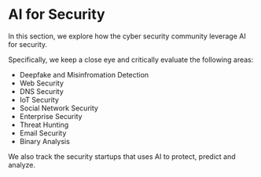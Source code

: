 # AI for Security
In this section, we explore how the cyber security community leverage AI for security.

Specifically, we keep a close eye and critically evaluate the following areas:
* Deepfake and Misinfromation Detection
* Web Security
* DNS Security
* IoT Security
* Social Network Security
* Enterprise Security
* Threat Hunting
* Email Security
* Binary Analysis

We also track the security startups that uses AI to protect, predict and analyze.
